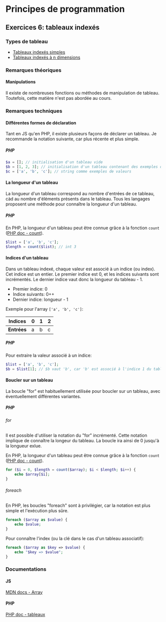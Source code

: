 # Principes de programmation

## Exercices 6: tableaux indexés

### Types de tableau

 - [Tableaux indexés simples](./d1/)
 - [Tableaux indexés à n dimensions](./dn/)

### Remarques théoriques

#### Manipulations

Il existe de nombreuses fonctions ou méthodes de manipulation de tableau. Toutefois, cette matière n'est pas abordée au cours.

### Remarques techniques

#### Différentes formes de déclaration

Tant en JS qu'en PHP, il existe plusieurs façons de déclarer un tableau. Je recommande la notation suivante, car plus récente et plus simple.

##### PHP

```php
$a = []; // initialisation d'un tableau vide
$b = [1, 2, 3]; // initialisation d'un tableau contenant des exemples de valeurs (entiers) indexées
$c = ['a', 'b', 'c']; // string comme exemples de valeurs
```

#### La longueur d'un tableau

La longueur d'un tableau correspond au nombre d'entrées de ce tableau, càd au nombre d'éléments présents dans le tableau. Tous les langages proposent une méthode pour connaître la longueur d'un tableau.

##### PHP

En PHP, la longueur d'un tableau peut être connue grâce à la fonction `count` ([PHP doc - count](https://www.php.net/manual/fr/function.count.php)).

```php
$list = ['a', 'b', 'c']; 
$length = count($list); // int 3
```

#### Indices d'un tableau

Dans un tableau indexé, chaque valeur est associé à un indice (ou index). Cet indice est un entier. Le premier indice est 0, et les indices suivants sont incrémentés. Le dernier indice vaut donc la longueur du tableau - 1.

 - Premier indice: 0
 - Indice suivants: 0++
 - Dernier indice: longueur - 1

Exemple pour l'array `['a', 'b', 'c']`:

| **Indices** | 0 | 1 | 2 |
|------------|---|---|---|
| **Entrées** | a | b | c |

##### PHP

Pour extraire la valeur associé à un indice:

```php
$list = ['a', 'b', 'c']; 
$b = $list[1]; // $b vaut 'b', car 'b' est associé à l'indice 1 du tableau $list
```

#### Boucler sur un tableau

La boucle "for" est habituellement utilisée pour boucler sur un tableau, avec éventuellement différentes variantes.

##### PHP

###### for

Il est possible d'utiliser la notation du "for" incrémenté. Cette notation implique de connaître la longeur du tableau. La boucle ira ainsi de 0 jusqu'à la longueur exlue.

En PHP, la longueur d'un tableau peut être connue grâce à la fonction `count` ([PHP doc - count](https://www.php.net/manual/fr/function.count.php)).

```php
for ($i = 0, $length = count($array); $i < $length; $i++) {
    echo $array[$i];
}
```

###### foreach

En PHP, les boucles "foreach" sont à privilégier, car la notation est plus simple et l'exécution plus sûre.

```php
foreach ($array as $value) {
    echo $value;
}
```
Pour connaître l'index (ou la clé dans le cas d'un tableau associatif):

```php
foreach ($array as $key => $value) {
    echo "$key => $value";
}
```

### Documentations

#### JS

[MDN docs - Array](https://developer.mozilla.org/fr/docs/Web/JavaScript/Reference/Global_Objects/Array)

#### PHP

[PHP doc - tableaux](https://www.php.net/manual/fr/language.types.array.php)
